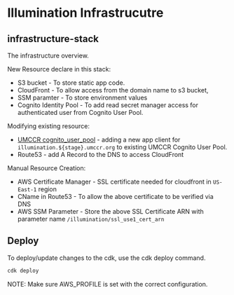 # Illumination Infrastrucutre


## infrastructure-stack
The infrastructure overview.

New Resource declare in this stack:
- S3 bucket - To store static app code.
- CloudFront - To allow access from the domain name to s3 bucket,
- SSM paramter - To store environment values
- Cognito Identity Pool - To add read secret manager access for authenticated user from Cognito User Pool.


Modifying existing resource:
- [UMCCR cognito_user_pool](https://github.com/umccr/infrastructure/tree/master/terraform/stacks/cognito_aai) - adding a new app client for `illumination.${stage}.umccr.org` to existing UMCCR Cognito User Pool.
- Route53 - add A Record to the DNS to access CloudFront

Manual Resource Creation:
- AWS Certificate Manager - SSL certificate needed for cloudfront in `US-East-1` region
- CName in Route53 -  To allow the above certificate to be verified via DNS
- AWS SSM Parameter - Store the above SSL Certificate ARN with parameter name `/illumination/ssl_use1_cert_arn`

## Deploy

To deploy/update changes to the cdk, use the cdk deploy command.

```bash
cdk deploy
```

NOTE: Make sure AWS_PROFILE is set with the correct configuration.

